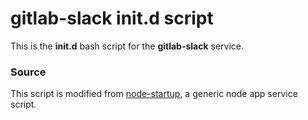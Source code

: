 # gitlab-slack init.d script

This is the **init.d** bash script for the **gitlab-slack** service.

### Source

This script is modified from [node-startup](https://github.com/chovy/node-startup), a generic node app service script.